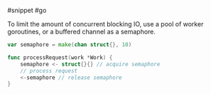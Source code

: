 #snippet #go

To limit the amount of concurrent blocking IO, use a pool of worker goroutines, or a buffered channel as a semaphore.
```go
var semaphore = make(chan struct{}, 10)

func processRequest(work *Work) {
    semaphore <- struct{}{} // acquire semaphore
    // process request
    <-semaphore // release semaphore
}
```
